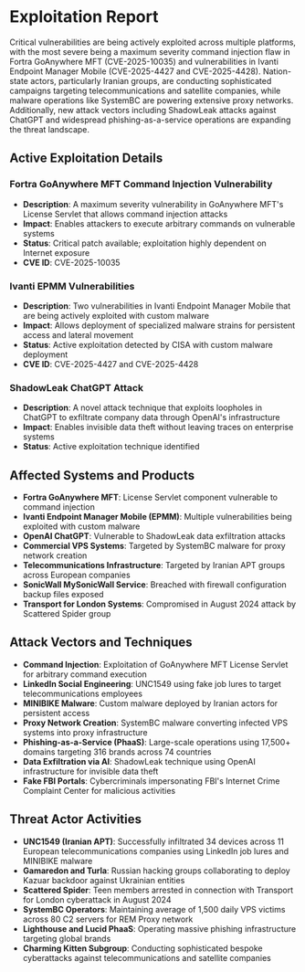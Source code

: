 # Exploitation Report

Critical vulnerabilities are being actively exploited across multiple platforms, with the most severe being a maximum severity command injection flaw in Fortra GoAnywhere MFT (CVE-2025-10035) and vulnerabilities in Ivanti Endpoint Manager Mobile (CVE-2025-4427 and CVE-2025-4428). Nation-state actors, particularly Iranian groups, are conducting sophisticated campaigns targeting telecommunications and satellite companies, while malware operations like SystemBC are powering extensive proxy networks. Additionally, new attack vectors including ShadowLeak attacks against ChatGPT and widespread phishing-as-a-service operations are expanding the threat landscape.

## Active Exploitation Details

### Fortra GoAnywhere MFT Command Injection Vulnerability
- **Description**: A maximum severity vulnerability in GoAnywhere MFT's License Servlet that allows command injection attacks
- **Impact**: Enables attackers to execute arbitrary commands on vulnerable systems
- **Status**: Critical patch available; exploitation highly dependent on Internet exposure
- **CVE ID**: CVE-2025-10035

### Ivanti EPMM Vulnerabilities
- **Description**: Two vulnerabilities in Ivanti Endpoint Manager Mobile that are being actively exploited with custom malware
- **Impact**: Allows deployment of specialized malware strains for persistent access and lateral movement
- **Status**: Active exploitation detected by CISA with custom malware deployment
- **CVE ID**: CVE-2025-4427 and CVE-2025-4428

### ShadowLeak ChatGPT Attack
- **Description**: A novel attack technique that exploits loopholes in ChatGPT to exfiltrate company data through OpenAI's infrastructure
- **Impact**: Enables invisible data theft without leaving traces on enterprise systems
- **Status**: Active exploitation technique identified

## Affected Systems and Products

- **Fortra GoAnywhere MFT**: License Servlet component vulnerable to command injection
- **Ivanti Endpoint Manager Mobile (EPMM)**: Multiple vulnerabilities being exploited with custom malware
- **OpenAI ChatGPT**: Vulnerable to ShadowLeak data exfiltration attacks
- **Commercial VPS Systems**: Targeted by SystemBC malware for proxy network creation
- **Telecommunications Infrastructure**: Targeted by Iranian APT groups across European companies
- **SonicWall MySonicWall Service**: Breached with firewall configuration backup files exposed
- **Transport for London Systems**: Compromised in August 2024 attack by Scattered Spider group

## Attack Vectors and Techniques

- **Command Injection**: Exploitation of GoAnywhere MFT License Servlet for arbitrary command execution
- **LinkedIn Social Engineering**: UNC1549 using fake job lures to target telecommunications employees
- **MINIBIKE Malware**: Custom malware deployed by Iranian actors for persistent access
- **Proxy Network Creation**: SystemBC malware converting infected VPS systems into proxy infrastructure
- **Phishing-as-a-Service (PhaaS)**: Large-scale operations using 17,500+ domains targeting 316 brands across 74 countries
- **Data Exfiltration via AI**: ShadowLeak technique using OpenAI infrastructure for invisible data theft
- **Fake FBI Portals**: Cybercriminals impersonating FBI's Internet Crime Complaint Center for malicious activities

## Threat Actor Activities

- **UNC1549 (Iranian APT)**: Successfully infiltrated 34 devices across 11 European telecommunications companies using LinkedIn job lures and MINIBIKE malware
- **Gamaredon and Turla**: Russian hacking groups collaborating to deploy Kazuar backdoor against Ukrainian entities
- **Scattered Spider**: Teen members arrested in connection with Transport for London cyberattack in August 2024
- **SystemBC Operators**: Maintaining average of 1,500 daily VPS victims across 80 C2 servers for REM Proxy network
- **Lighthouse and Lucid PhaaS**: Operating massive phishing infrastructure targeting global brands
- **Charming Kitten Subgroup**: Conducting sophisticated bespoke cyberattacks against telecommunications and satellite companies